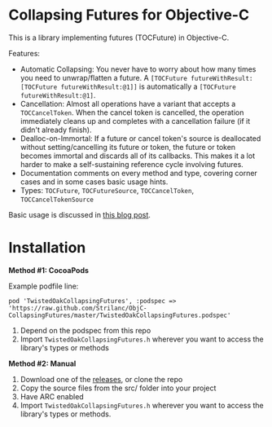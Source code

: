 Collapsing Futures for Objective-C
==================================

This is a library implementing futures (TOCFuture) in Objective-C.

Features:

- Automatic Collapsing: You never have to worry about how many times you need to unwrap/flatten a future. A `[TOCFuture futureWithResult:[TOCFuture futureWithResult:@1]]` is automatically a `[TOCFuture futureWithResult:@1]`.
- Cancellation: Almost all operations have a variant that accepts a `TOCCancelToken`. When the cancel token is cancelled, the operation immediately cleans up and completes with a cancellation failure (if it didn't already finish).
- Dealloc-on-Immortal: If a future or cancel token's source is deallocated without setting/cancelling its future or token, the future or token becomes immortal and discards all of its callbacks. This makes it a lot harder to make a self-sustaining reference cycle involving futures.
- Documentation comments on every method and type, covering corner cases and in some cases basic usage hints.
- Types: `TOCFuture`, `TOCFutureSource`, `TOCCancelToken`, `TOCCancelTokenSource`


Basic usage is discussed in [this blog post](http://twistedoakstudios.com/blog/Post7149_collapsing-futures-in-objective-c).

Installation
============

**Method #1: CocoaPods**

Example podfile line:

    pod 'TwistedOakCollapsingFutures', :podspec => 'https://raw.github.com/Strilanc/ObjC-CollapsingFutures/master/TwistedOakCollapsingFutures.podspec'

1. Depend on the podspec from this repo
2. Import `TwistedOakCollapsingFutures.h` wherever you want to access the library's types or methods

**Method #2: Manual**

1. Download one of the [releases](https://github.com/Strilanc/ObjC-CollapsingFutures/releases), or clone the repo
2. Copy the source files from the src/ folder into your project
3. Have ARC enabled
4. Import `TwistedOakCollapsingFutures.h` wherever you want to access the library's types or methods.
